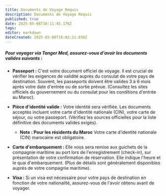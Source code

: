 ```yaml
---
title: Documents de Voyage Requis
description: Documents de Voyage Requis
published: true
date: 2025-05-08T16:11:45.176Z
tags: 
editor: markdown
dateCreated: 2025-05-08T16:02:21.656Z
---
```


##### Pour voyager via Tanger Med, assurez-vous d'avoir les documents valides suivants :

  *  **Passeport :** C'est votre document officiel de voyage. Il est crucial de vérifier les exigences de validité auprès du consulat de votre pays de destination. Souvent, les passeports doivent être valides 3 à 6 mois après votre date d'entrée ou de sortie prévue. \(Consultez les sites officiels du gouvernement ou du consulat pour les conditions d'entrée au Maroc\).

  *  **Pièce d'identité valide :** Votre identité sera vérifiée. Les documents acceptés incluent votre carte d’identité nationale \(CIN\), votre carte de séjour, ou votre passeport. \(Vérifiez les sources officielles pour la liste définitive des documents valides exigés\).

     * **Note :**   **Pour les résidents du Maroc** Votre carte d’identité nationale \(CIN\) marocaine est obligatoire.

  *  **Carte d'embarquement :** Elle vous sera remise aux guichets de la compagnie maritime au port lors de l'enregistrement \(check-in\), sur présentation de votre confirmation de réservation. Elle indique l'heure et le quai d'embarquement. \(Plus de détails sont généralement disponibles auprès de votre compagnie maritime\).

  *  **Visa :** Si un visa est nécessaire pour votre pays de destination en fonction de votre nationalité, assurez-vous de l'avoir obtenu avant de voyager.